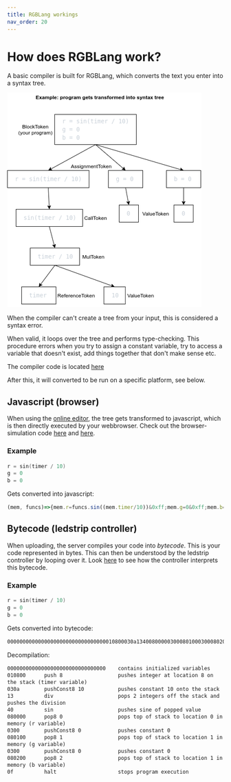 ```yaml
---
title: RGBLang workings
nav_order: 20
---
```


# How does RGBLang work?

A basic compiler is built for RGBLang, which converts the text you enter into a syntax tree.

![syntax tree](https://github.com/PollenCode/rgb-navigation/raw/master/docs/images/syntaxtree.png)

When the compiler can't create a tree from your input, this is considered a syntax error.

When valid, it loops over the tree and performs type-checking. This procedure errors when you try to assign a constant variable, try to access a variable that doesn't exist, add things together that don't make sense etc.

The compiler code is located [here](https://github.com/PollenCode/rgb-navigation/tree/master/compiler/src)

After this, it will converted to be run on a specific platform, see below.

## Javascript (browser)

When using the [online editor](https://rgb.ikdoeict.be/), the tree gets transformed to javascript, which is then directly executed by your webbrowser. Check out the browser-simulation code [here](https://github.com/PollenCode/rgb-navigation/blob/master/client/src/simulate.ts) and [here](https://github.com/PollenCode/rgb-navigation/blob/cfb7f3411e8dccc1f14f745112ae5b5008cdae7f/client/src/pages/EffectEditor.tsx#L286).

### Example

```c
r = sin(timer / 10)
g = 0
b = 0
```

Gets converted into javascript:

```js
(mem, funcs)=>{mem.r=funcs.sin((mem.timer/10))&0xff;mem.g=0&0xff;mem.b=0&0xff;}
```

## Bytecode (ledstrip controller)

When uploading, the server compiles your code into _bytecode_. This is your code represented in bytes. This can then be understood by the ledstrip controller by looping over it. Look [here](https://github.com/PollenCode/rgb-navigation/blob/master/arduino/interpreter.c) to see how the controller interprets this bytecode.

### Example

```c
r = sin(timer / 10)
g = 0
b = 0
```

Gets converted into bytecode:

```txt
00000000000000000000000000000000010800030a1340080000030008010003000802000f (hex representation of bytecode)
```

Decompilation:

```
00000000000000000000000000000000    contains initialized variables
010800      push 8                  pushes integer at location 8 on the stack (timer variable)
030a        pushConst8 10           pushes constant 10 onto the stack
13          div                     pops 2 integers off the stack and pushes the division
40          sin                     pushes sine of popped value
080000      pop8 0                  pops top of stack to location 0 in memory (r variable)
0300        pushConst8 0            pushes constant 0
080100      pop8 1                  pops top of stack to location 1 in memory (g variable)
0300        pushConst8 0            pushes constant 0
080200      pop8 2                  pops top of stack to location 1 in memory (b variable)
0f          halt                    stops program execution
```
